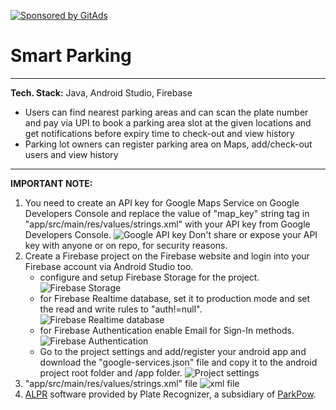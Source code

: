 [![Sponsored by GitAds](https://gitads.dev/v1/ad-serve?source=dominic248/smart-parking-android-app@github)](https://gitads.dev/v1/ad-track?source=dominic248/smart-parking-android-app@github)


# Smart Parking

---
**Tech. Stack:** Java, Android Studio, Firebase
<!-- GitAds-Verify: KFM96IDJTHAIM5ZNRBS7VU1Y9B4RT1KL -->

- Users can find nearest parking areas and can scan the plate number and pay via UPI to book a parking area slot at the given locations and get notifications before expiry time to check-out and view history
- Parking lot owners can register parking area on Maps, add/check-out users and view history

---
**IMPORTANT NOTE:**
1. You need to create an API key for Google Maps Service on Google Developers Console and replace the value of "map_key" string tag in "app/src/main/res/values/strings.xml" with your API key from Google Developers Console.
![Google API key](images/1.png)
Don't share or expose your API key with anyone or on repo, for security reasons.
2. Create a Firebase project on the Firebase website and login into your Firebase account via Android Studio too.
    - configure and setup Firebase Storage for the project.
    ![Firebase Storage](images/2.png)
    - for Firebase Realtime database, set it to production mode and set the read and write rules to "auth!=null".
    ![Firebase Realtime database](images/3.png)
    - for Firebase Authentication enable Email for Sign-In methods.
    ![Firebase Authentication](images/4.png)
    - Go to the project settings and add/register your android app and download the "google-services.json" file and copy it to the android project root folder and /app folder.
    ![Project settings](images/5.png)
3. "app/src/main/res/values/strings.xml" file
![xml file](images/6.png)
4. [ALPR](https://platerecognizer.com/) software provided by Plate Recognizer, a subsidiary of [ParkPow](https://parkpow.com/).

